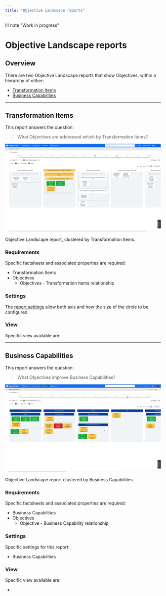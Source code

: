 ```yaml
---
title: "Objective Landscape reports"
---
```


!!! note "Work in progress"

# Objective Landscape reports

## Overview

There are two Objective Landscape reports that show Objectives, within a hierarchy of either:

- [Transformation Items](#transformation-items) 
- [Business Capabilities](#business-capabilities) 

--- 

## Transformation Items

This report answers the question:

>What Objectives are addressed which by Transformation Items?

![Objective Landscape report](/assets/images/objective-landscape-ti.png)  

<p id="caption">Objective Landscape report, clustered by Transformation Items.</p>

### Requirements

Specific factsheets and associated properties are required:

- Transformation Items
- Objectives
    - Objectives - Transformation Items relationship

### Settings

The [report settings](https://dev.leanix.net/page/changelog#section-2020-12-14) allow both axis and how the size of the circle to be configured. 

### View

Specific view available are: 

--- 

## Business Capabilities

This report answers the question:

>What Objectives improve Business Capabilities?

![Objective Landscape report](/assets/images/objective-landscape-bc.png)

<p id="caption">Objective Landscape report  clustered by Business Capabilities.</p>

### Requirements

Specific factsheets and associated properties are required:

- Business Capabilities 
- Objectives
    - Objective - Business Capability relationship

### Settings

Specific settings for this report:
 
- Business Capabilities

### View

Specific view available are: 

- 
